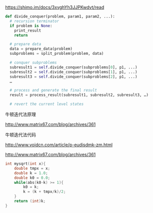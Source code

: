 https://shimo.im/docs/3xvghYh3JJPKwdvt/read

```python
def divide_conquer(problem, param1, param2, ...):
  # recursion terminator
  if problem is None:
	print_result
	return

  # prepare data
  data = prepare_data(problem)
  subproblems = split_problem(problem, data)

  # conquer subproblems
  subresult1 = self.divide_conquer(subproblems[0], p1, ...)
  subresult2 = self.divide_conquer(subproblems[1], p1, ...)
  subresult3 = self.divide_conquer(subproblems[2], p1, ...)
  …

  # process and generate the final result
  result = process_result(subresult1, subresult2, subresult3, …)

  # revert the current level states
```

牛顿迭代法原理

http://www.matrix67.com/blog/archives/361

牛顿迭代法代码

http://www.voidcn.com/article/p-eudisdmk-zm.html

http://www.matrix67.com/blog/archives/361

```c++
int mysqrt(int x){
	double tmpx = x;
	double k = 1.0;
	double k0 = 0.0;
	while(abs(k0-k) >= 1){
		k0 = k;
		k = (k + tmpx/k)/2;
	}
	return (int)k;
}
```
